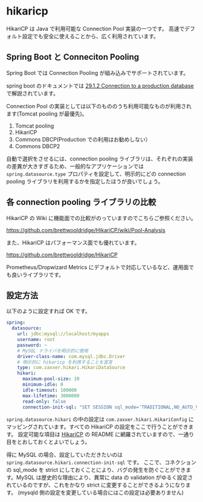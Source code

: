 # hikaricp

HikariCP は Java で利用可能な Connection Pool 実装の一つです。
高速でデフォルト設定でも安全に使えることから、広く利用されています。

## Spring Boot と Conneciton Pooling

Spring Boot では Connection Pooling が組み込みでサポートされています。

spring boot のドキュメントでは [29.1.2 Connection to a production database](http://docs.spring.io/spring-boot/docs/current/reference/html/boot-features-sql.html) で解説されています。

Connection Pool の実装としては以下のもののうち利用可能なものが利用されます(Tomcat pooling が最優先)。

 1. Tomcat pooling
 2. HikariCP
 3. Commons DBCP(Production での利用はお勧めしない）
 4. Commons DBCP2

自動で選択をさせるには、connection pooling ライブラリは、それぞれの実装の差異が大きすぎるため、一般的なアプリケーションでは `spring.datasource.type` プロパティを設定して、明示的にどの connection pooling ライブラリを利用するかを指定したほうが良いでしょう。

## 各 connection pooling ライブラリの比較

HikariCP の Wiki に機能面での比較がのっていますのでこちらご参照ください。

https://github.com/brettwooldridge/HikariCP/wiki/Pool-Analysis

また、HikariCP はパフォーマンス面でも優れています。

https://github.com/brettwooldridge/HikariCP

Prometheus/Dropwizard Metrics にデフォルトで対応しているなど、運用面でも良いライブラリです。

## 設定方法

以下のように設定すれば OK です。

```yml
spring:
  datasource:
    url: jdbc:mysql://localhost/myapps
    username: root
    password: ~
    # MySQL ドライバを明示的に使用
    driver-class-name: com.mysql.jdbc.Driver
    # 明示的に hikaricp を利用することを宣言
    type: com.zaxxer.hikari.HikariDataSource
    hikari:
      maximum-pool-size: 10
      minimum-idle: 0
      idle-timeout: 100000
      max-lifetime: 3000000
      read-only: false
      connection-init-sql: "SET SESSION sql_mode='TRADITIONAL,NO_AUTO_VALUE_ON_ZERO,ONLY_FULL_GROUP_BY'"
```

`spring.datasource.hikari` の中の設定は `com.zaxxer.hikari.HikariConfig` にマッピングされています。すべての HikariCP の設定をここで行うことができます。
設定可能な項目は [HikariCP](https://github.com/brettwooldridge/HikariCP) の README に網羅されていますので、一通り目をとおしておくとよいでしょう。

得に MySQL の場合、設定していただきたいのは `spring.datasource.hikari.connection-init-sql` です。
ここで、コネクションの sql_mode を strict にしておくことにより、バグの発生を防ぐことができます。MySQL は歴史的な理由により、異常に data の validation がゆるく設定されているのですが、これをかなり strict に変更することができるようになります。
(mysqld 側の設定を変更している場合にはこの設定は必要ありません)
